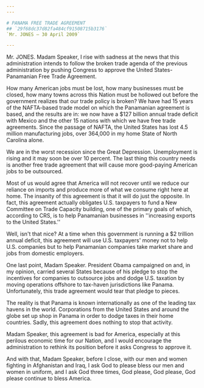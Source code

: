 ```yaml
---
---

# PANAMA FREE TRADE AGREEMENT
## `29f68dc37d82fa484cf91508715b3176`
`Mr. JONES — 30 April 2009`

---
```



Mr. JONES. Madam Speaker, I rise with sadness at the news that this 
administration intends to follow the broken trade agenda of the 
previous administration by pushing Congress to approve the United 
States-Panamanian Free Trade Agreement.

How many American jobs must be lost, how many businesses must be 
closed, how many towns across this Nation must be hollowed out before 
the government realizes that our trade policy is broken? We have had 15 
years of the NAFTA-based trade model on which the Panamanian agreement 
is based, and the results are in: we now have a $127 billion annual 
trade deficit with Mexico and the other 15 nations with which we have 
free trade agreements. Since the passage of NAFTA, the United States 
has lost 4.5 million manufacturing jobs, over 364,000 in my home State 
of North Carolina alone.

We are in the worst recession since the Great Depression. 
Unemployment is rising and it may soon be over 10 percent. The last 
thing this country needs is another free trade agreement that will 
cause more good-paying American jobs to be outsourced.

Most of us would agree that America will not recover until we reduce 
our reliance on imports and produce more of what we consume right here 
at home. The insanity of this agreement is that it will do just the 
opposite. In fact, this agreement actually obligates U.S. taxpayers to 
fund a New Committee on Trade Capacity building, one of the primary 
goals of which, according to CRS, is to help Panamanian businesses in 
''increasing exports to the United States.''

Well, isn't that nice? At a time when this government is running a $2 
trillion annual deficit, this agreement will use U.S. taxpayers' money 
not to help U.S. companies but to help Panamanian companies take market 
share and jobs from domestic employers.

One last point, Madam Speaker. President Obama campaigned on and, in 
my opinion, carried several States because of his pledge to stop the 
incentives for companies to outsource jobs and dodge U.S. taxation by 
moving operations offshore to tax-haven jurisdictions like Panama. 
Unfortunately, this trade agreement would tear that pledge to pieces.

The reality is that Panama is known internationally as one of the 
leading tax havens in the world. Corporations from the United States 
and around the globe set up shop in Panama in order to dodge taxes in 
their home countries. Sadly, this agreement does nothing to stop that 
activity.

Madam Speaker, this agreement is bad for America, especially at this 
perilous economic time for our Nation, and I would encourage the 
administration to rethink its position before it asks Congress to 
approve it.

And with that, Madam Speaker, before I close, with our men and women 
fighting in Afghanistan and Iraq, I ask God to please bless our men and 
women in uniform, and I ask God three times, God please, God please, 
God please continue to bless America.
